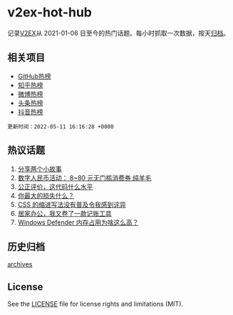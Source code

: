 # v2ex-hot-hub

 记录[V2EX](https://www.v2ex.com/)从 2021-01-06 日至今的热门话题。每小时抓取一次数据，按天[归档](archives)。
 
 ## 相关项目

- [GitHub热榜](https://github.com/lonnyzhang423/github-hot-hub)
- [知乎热榜](https://github.com/lonnyzhang423/zhihu-hot-hub)
- [微博热榜](https://github.com/lonnyzhang423/weibo-hot-hub)
- [头条热榜](https://github.com/lonnyzhang423/toutiao-hot-hub)
- [抖音热榜](https://github.com/lonnyzhang423/douyin-hot-hub)


 `更新时间：2022-05-11 16:16:28 +0800`

## 热议话题

1. [分享两个小故事](https://www.v2ex.com/t/852007)
1. [数字人民币活动： 8~80 元无门槛消费券 纯羊毛](https://www.v2ex.com/t/852061)
1. [公正评价，这代码什么水平](https://www.v2ex.com/t/852125)
1. [你最大的损失什么？](https://www.v2ex.com/t/852031)
1. [CSS 的缩进写法没有普及令我感到诧异](https://www.v2ex.com/t/852098)
1. [居家办公，我又卷了一款记账工具](https://www.v2ex.com/t/852108)
1. [Windows Defender 内存占用为啥这么高？](https://www.v2ex.com/t/852024)

## 历史归档

[archives](archives)

## License

See the [LICENSE](LICENSE) file for license rights and limitations (MIT).

